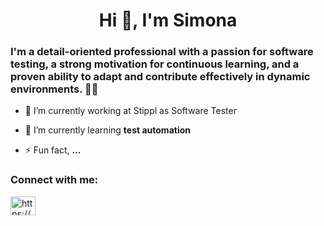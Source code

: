 <h1 align="center">Hi 👋, I'm Simona</h1>
<h3>I'm a detail-oriented professional with a passion for software testing, a strong motivation for continuous learning, and a proven ability to adapt and contribute effectively in dynamic environments. 👩‍💻</h3>

- 🔭 I’m currently working at Stippl as Software Tester

- 🌱 I’m currently learning **test automation**

- ⚡ Fun fact, **...**

<h3 align="left">Connect with me:</h3>
<p align="left">
<a href="https://www.linkedin.com/in/simona-mitkovska/" target="blank"><img align="center" src="https://raw.githubusercontent.com/rahuldkjain/github-profile-readme-generator/master/src/images/icons/Social/linked-in-alt.svg" alt="https://www.linkedin.com/in/simona-mitkovska/" height="30" width="40" /></a>
</p>
